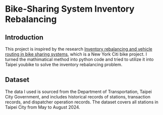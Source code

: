 # Bike-Sharing System Inventory Rebalancing

## Introduction

This project is inspired by the research [Inventory rebalancing and vehicle routing in bike sharing systems](https://www.sciencedirect.com/science/article/abs/pii/S0377221716306658), which is a New York Citi bike project. I turned the mathimatical method into python code and tried to utilize it into Taipei youbike to solve the inventory rebalancing problem.

## Dataset

The data I used is sourced from the Department of Transportation, Taipei City Government, and includes historical records of stations, transaction records, and dispatcher operation records. The dataset covers all stations in Taipei City from May to August 2024.